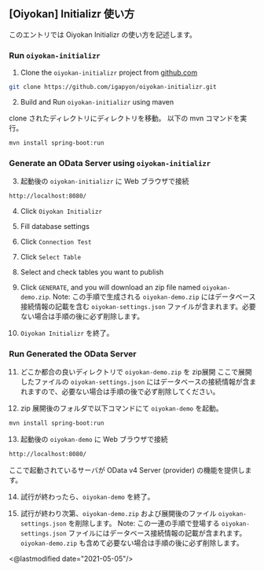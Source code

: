 ## [Oiyokan] Initializr 使い方

このエントリでは Oiyokan Initializr の使い方を記述します。

### Run `oiyokan-initializr`

1. Clone the `oiyokan-initializr` project from [github.com](https://github.com/igapyon/oiyokan-initializr)

```sh
git clone https://github.com/igapyon/oiyokan-initializr.git
```

2. Build and Run `oiyokan-initializr` using maven

clone されたディレクトリにディレクトリを移動。
以下の mvn コマンドを実行。

```sh
mvn install spring-boot:run
```

### Generate an OData Server using `oiyokan-initializr`

3. 起動後の `oiyokan-initializr` に Web ブラウザで接続

```sh
http://localhost:8080/
```

4. Click `Oiyokan Initializr`

5. Fill database settings

6. Click `Connection Test`

7. Click `Select Table`

8. Select and check tables you want to publish

9. Click `GENERATE`, and you will download an zip file named `oiyokan-demo.zip`.
  Note: この手順で生成される `oiyokan-demo.zip` にはデータベース接続情報の記載を含む `oiyokan-settings.json` ファイルが含まれます。必要ない場合は手順の後に必ず削除します。

10. `Oiyokan Initializr` を終了。

### Run Generated the OData Server

11. どこか都合の良いディレクトリで `oiyokan-demo.zip` を zip展開
  ここで展開したファイルの `oiyokan-settings.json` にはデータベースの接続情報が含まれますので、必要ない場合は手順の後で必ず削除してください。

12. zip 展開後のフォルダで以下コマンドにて `oiyokan-demo` を起動。

```sh
mvn install spring-boot:run
```

13. 起動後の `oiyokan-demo` に Web ブラウザで接続

```sh
http://localhost:8080/
```

ここで起動されているサーバが OData v4 Server (provider) の機能を提供します。

14. 試行が終わったら、`oiyokan-demo` を終了。

15. 試行が終わり次第、`oiyokan-demo.zip` および展開後のファイル `oiyokan-settings.json` を削除します。
  Note: この一連の手順で登場する `oiyokan-settings.json` ファイルにはデータベース接続情報の記載が含まれます。`oiyokan-demo.zip` も含めて必要ない場合は手順の後に必ず削除します。

<@lastmodified date="2021-05-05"/>
